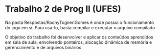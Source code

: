 
# Trabalho 2 de Prog II (UFES)

Na pasta Respostas/RaonyTogneriGomes é onde possui o funcionamento do jogo em si.
Para usa-lo, basta compilar e executar o arquivo compilado

O objetivo do trabalho foi desenvolver e aplicar os conteúdos aprendidos em sala de aula, envolvendo ponteiros, alocação dinâmica de memória e gerenciamento e de arquivos binários
